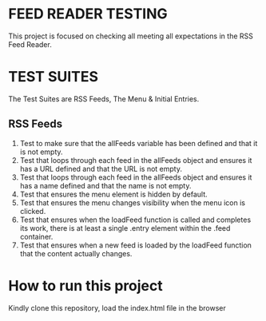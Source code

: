 # FEED READER TESTING
This project is focused on checking all meeting all expectations in the RSS Feed Reader.

# TEST SUITES
The Test Suites are RSS Feeds, The Menu & Initial Entries.

## RSS Feeds
1. Test to make sure that the allFeeds variable has been defined and that it is not empty.
2. Test that loops through each feed in the allFeeds object and ensures it has a URL defined and that the URL is not empty.
3. Test that loops through each feed in the allFeeds object and ensures it has a name defined and that the name is not empty.
4. Test that ensures the menu element is hidden by default.
5. Test that ensures the menu changes visibility when the menu icon is clicked.
6. Test that ensures when the loadFeed function is called and completes its work, there is at least a single .entry element within the .feed container.
7. Test that ensures when a new feed is loaded by the loadFeed function that the content actually changes.

# How to run this project
Kindly clone this repository, load the index.html file in the browser
